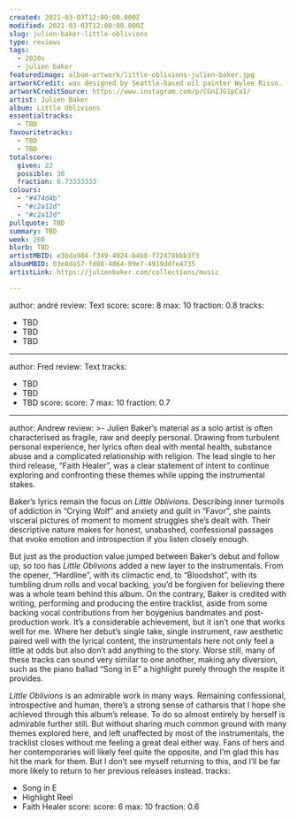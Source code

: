 ```yaml
---
created: 2021-03-03T12:00:00.000Z
modified: 2021-03-03T12:00:00.000Z
slug: julien-baker-little-oblivions
type: reviews
tags:
  - 2020s
  - julien baker
featuredimage: album-artwork/little-oblivions-julien-baker.jpg
artworkCredit: was designed by Seattle-based oil painter Wylee Risso.
artworkCreditSource: https://www.instagram.com/p/CGnIJG1pCaI/
artist: Julien Baker
album: Little Oblivions
essentialtracks:
  - TBD
favouritetracks:
  - TBD
  - TBD
totalscore:
  given: 22
  possible: 30
  fraction: 0.73333333
colours:
  - "#474d4b"
  - "#c2a12d"
  - "#c2a12d"
pullquote: TBD
summary: TBD
week: 260
blurb: TBD
artistMBID: e3bda984-f349-4924-b4b8-f72478bbb3f3
albumMBID: 03e8da57-fd08-4864-89e7-4919ddfe4735
artistLink: https://julienbaker.com/collections/music

---
```

author: andré
review: Text
score:
  score: 8
  max: 10
  fraction: 0.8
tracks:
  - TBD
  - TBD
  - TBD

---
author: Fred
review: Text
tracks:
  - TBD
  - TBD
  - TBD
score:
  score: 7
  max: 10
  fraction: 0.7

---
author: Andrew
review: >-
  Julien Baker’s material as a solo artist is often characterised as fragile, raw and deeply personal. Drawing from turbulent personal experience, her lyrics often deal with mental health, substance abuse and a complicated relationship with religion. The lead single to her third release, “Faith Healer”, was a clear statement of intent to continue exploring and confronting these themes while upping the instrumental stakes.


  Baker’s lyrics remain the focus on _Little Oblivions._ Describing inner turmoils of addiction in “Crying Wolf” and anxiety and guilt in “Favor”, she paints visceral pictures of moment to moment struggles she’s dealt with. Their descriptive nature makes for honest, unabashed, confessional passages that evoke emotion and introspection if you listen closely enough.


  But just as the production value jumped between Baker’s debut and follow up, so too has _Little Oblivions_ added a new layer to the instrumentals. From the opener, “Hardline”, with its climactic end, to “Bloodshot”, with its tumbling drum rolls and vocal backing, you’d be forgiven for believing there was a whole team behind this album. On the contrary, Baker is credited with writing, performing and producing the entire tracklist, aside from some backing vocal contributions from her boygenius bandmates and post-production work. It’s a considerable achievement, but it isn’t one that works well for me. Where her debut’s single take, single instrument, raw aesthetic paired well with the lyrical content, the instrumentals here not only feel a little at odds but also don’t add anything to the story. Worse still, many of these tracks can sound very similar to one another, making any diversion, such as the piano ballad “Song in E” a highlight purely through the respite it provides.


  _Little Oblivions_ is an admirable work in many ways. Remaining confessional, introspective and human, there’s a strong sense of catharsis that I hope she achieved through this album’s release. To do so almost entirely by herself is admirable further still. But without sharing much common ground with many themes explored here, and left unaffected by most of the instrumentals, the tracklist closes without me feeling a great deal either way. Fans of hers and her contemporaries will likely feel quite the opposite, and I’m glad this has hit the mark for them. But I don’t see myself returning to this, and I’ll be far more likely to return to her previous releases instead.
tracks:
  - Song in E
  - Highlight Reel
  - Faith Healer
score:
  score: 6
  max: 10
  fraction: 0.6
